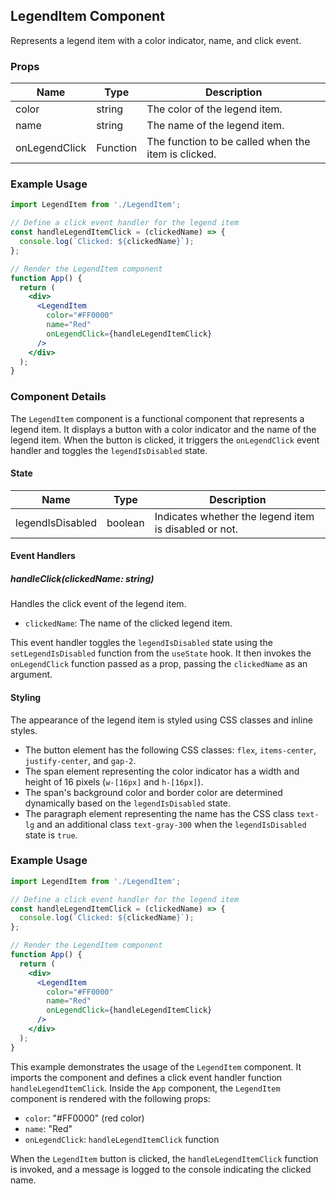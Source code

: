 ## LegendItem Component

Represents a legend item with a color indicator, name, and click event.

### Props

| Name             | Type     | Description                                      |
| -----------------| -------- | ------------------------------------------------ |
| color            | string   | The color of the legend item.                    |
| name             | string   | The name of the legend item.                     |
| onLegendClick    | Function | The function to be called when the item is clicked. |

### Example Usage

```jsx
import LegendItem from './LegendItem';

// Define a click event handler for the legend item
const handleLegendItemClick = (clickedName) => {
  console.log(`Clicked: ${clickedName}`);
};

// Render the LegendItem component
function App() {
  return (
    <div>
      <LegendItem
        color="#FF0000"
        name="Red"
        onLegendClick={handleLegendItemClick}
      />
    </div>
  );
}
```


### Component Details

The `LegendItem` component is a functional component that represents a legend item. It displays a button with a color indicator and the name of the legend item. When the button is clicked, it triggers the `onLegendClick` event handler and toggles the `legendIsDisabled` state.

#### State

| Name              | Type     | Description                                         |
| ----------------- | -------- | --------------------------------------------------- |
| legendIsDisabled  | boolean  | Indicates whether the legend item is disabled or not.|

#### Event Handlers

##### handleClick(clickedName: string)

Handles the click event of the legend item.

- `clickedName`: The name of the clicked legend item.

This event handler toggles the `legendIsDisabled` state using the `setLegendIsDisabled` function from the `useState` hook. It then invokes the `onLegendClick` function passed as a prop, passing the `clickedName` as an argument.

#### Styling

The appearance of the legend item is styled using CSS classes and inline styles.

- The button element has the following CSS classes: `flex`, `items-center`, `justify-center`, and `gap-2`.
- The span element representing the color indicator has a width and height of 16 pixels (`w-[16px]` and `h-[16px]`).
- The span's background color and border color are determined dynamically based on the `legendIsDisabled` state.
- The paragraph element representing the name has the CSS class `text-lg` and an additional class `text-gray-300` when the `legendIsDisabled` state is `true`.


### Example Usage

```jsx
import LegendItem from './LegendItem';

// Define a click event handler for the legend item
const handleLegendItemClick = (clickedName) => {
  console.log(`Clicked: ${clickedName}`);
};

// Render the LegendItem component
function App() {
  return (
    <div>
      <LegendItem
        color="#FF0000"
        name="Red"
        onLegendClick={handleLegendItemClick}
      />
    </div>
  );
}
```

This example demonstrates the usage of the `LegendItem` component. It imports the component and defines a click event handler function `handleLegendItemClick`. Inside the `App` component, the `LegendItem` component is rendered with the following props:

- `color`: "#FF0000" (red color)
- `name`: "Red"
- `onLegendClick`: `handleLegendItemClick` function

When the `LegendItem` button is clicked, the `handleLegendItemClick` function is invoked, and a message is logged to the console indicating the clicked name.
